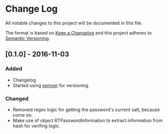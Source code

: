 # Change Log
All notable changes to this project will be documented in this file.

The format is based on [Keep a Changelog](http://keepachangelog.com/) 
and this project adheres to [Semantic Versioning](http://semver.org/).


## [0.1.0] - 2016-11-03

### Added
- Changelog
- Started using [semver](http://semver.org/) for versioning.

### Changed
- Removed regex logic for getting the password's current salt, because come on.
- Make use of object RTPasswordInformation to extract information from hash for verifing logic.


